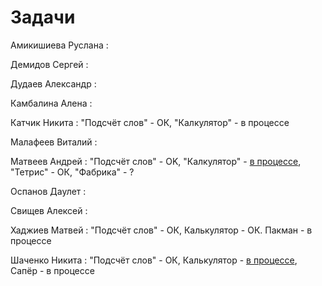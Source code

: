 # Задачи

Амикишиева Руслана :

Демидов Сергей :

Дудаев Александр :

Камбалина Алена :

Катчик Никита : "Подсчёт слов" - ОК, "Калкулятор" - в процессе

Малафеев Виталий :

Матвеев Андрей : "Подсчёт слов" - OK, "Калкулятор" - [в процессе](java_task2_results/matveev_task2), "Тетрис" - ОК, "Фабрика" - ?

Оспанов Даулет :

Свищев Алексей :

Хаджиев Матвей : "Подсчёт слов" - ОК, Калькулятор - ОК. Пакман - в процессе

Шаченко Никита : "Подсчёт слов" - ОК, Калькулятор - [в процессе](java_task2_results/shachenko_task2), Сапёр - в процессе

